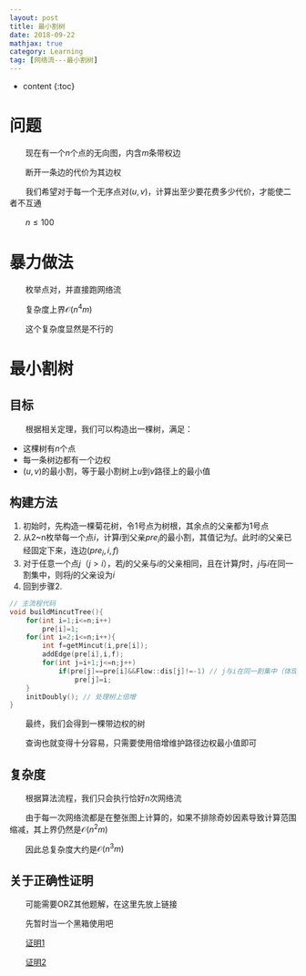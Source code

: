 ```yaml
---
layout: post
title: 最小割树
date: 2018-09-22
mathjax: true
category: Learning
tag: [网络流---最小割树]
---
```

* content
{:toc}
#  问题

　　现在有一个$n$个点的无向图，内含$m$条带权边

　　断开一条边的代价为其边权

　　我们希望对于每一个无序点对$(u,v)$，计算出至少要花费多少代价，才能使二者不互通

　　$n \le 100$



# 暴力做法

　　枚举点对，并直接跑网络流

　　复杂度上界$\mathcal O(n^4m)$

　　这个复杂度显然是不行的　　

# 最小割树

## 目标

　　根据相关定理，我们可以构造出一棵树，满足：

- 这棵树有$n$个点
- 每一条树边都有一个边权
- $(u,v)$的最小割，等于最小割树上$u$到$v$路径上的最小值

## 构建方法

1. 初始时，先构造一棵菊花树，令1号点为树根，其余点的父亲都为1号点
2. 从2~n枚举每一个点$i$，计算$i$到父亲$pre_i$的最小割，其值记为$f$。此时$i$的父亲已经固定下来，连边$(pre_i,i,f)$
  3. 对于任意一个点$j$（$j>i$），若$j$的父亲与$i$的父亲相同，且在计算$f$时，$j$与$i$在同一割集中，则将$j$的父亲设为$i$
  4. 回到步骤2.

```c++
// 主流程代码
void buildMincutTree(){
    for(int i=1;i<=n;i++)
        pre[i]=1;
    for(int i=2;i<=n;i++){
        int f=getMincut(i,pre[i]);
        addEdge(pre[i],i,f);
        for(int j=i+1;j<=n;j++)
            if(pre[j]==pre[i]&&Flow::dis[j]!=-1) // j与i在同一割集中（体现为距离标号不为空）
                pre[j]=i;
    }
    initDoubly(); // 处理树上倍增
}
```

　　最终，我们会得到一棵带边权的树

　　查询也就变得十分容易，只需要使用倍增维护路径边权最小值即可

## 复杂度

　　根据算法流程，我们只会执行恰好$n$次网络流

　　由于每一次网络流都是在整张图上计算的，如果不排除奇妙因素导致计算范围缩减，其上界仍然是$\mathcal O(n^2m)$

　　因此总复杂度大约是$\mathcal O(n^3m)$

## 关于正确性证明

　　可能需要ORZ其他题解，在这里先放上链接

　　先暂时当一个黑箱使用吧

　　[证明1](https://blog.csdn.net/axxgo7/article/details/54619560)

　　[证明2](https://blog.csdn.net/qq_33229466/article/details/53290996)



